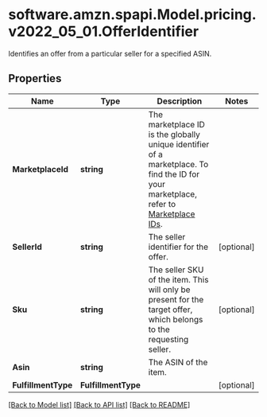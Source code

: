 # software.amzn.spapi.Model.pricing.v2022_05_01.OfferIdentifier
Identifies an offer from a particular seller for a specified ASIN.

## Properties

Name | Type | Description | Notes
------------ | ------------- | ------------- | -------------
**MarketplaceId** | **string** | The marketplace ID is the globally unique identifier of a marketplace. To find the ID for your marketplace, refer to [Marketplace IDs](https://developer-docs.amazon.com/sp-api/docs/marketplace-ids). | 
**SellerId** | **string** | The seller identifier for the offer. | [optional] 
**Sku** | **string** | The seller SKU of the item. This will only be present for the target offer, which belongs to the requesting seller. | [optional] 
**Asin** | **string** | The ASIN of the item. | 
**FulfillmentType** | **FulfillmentType** |  | [optional] 

[[Back to Model list]](../README.md#documentation-for-models) [[Back to API list]](../README.md#documentation-for-api-endpoints) [[Back to README]](../README.md)

